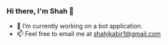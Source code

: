 ### Hi there, I'm Shah 👋

- 🌱 I’m currently working on a bot application.
- 📫 Feel free to email me at shahjkabir1@gmail.com
  
